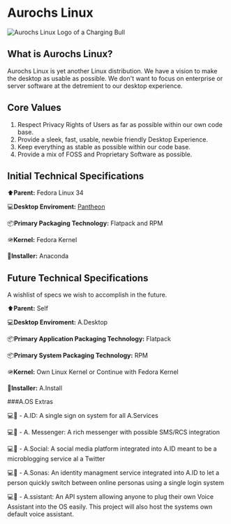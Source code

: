 
# Aurochs Linux

![Aurochs Linux Logo of a Charging Bull](https://henrick.icu/wp-content/uploads/2020/12/Aurochs.png)

## What is Aurochs Linux?

Aurochs Linux is yet another Linux distribution. We have a vision to make the desktop as usable as possible. We don't want to focus on enterprise or server software at the detremient to our desktop experience. 

## Core Values

1. Respect Privacy Rights of Users as far as possible within our own code base.
2. Provide a sleek, fast, usable, newbie friendly Desktop Experience.
3. Keep everything as stable as possible within our code base.
4. Provide a mix of FOSS and Proprietary Software as possible.


## Initial Technical Specifications

⬆️**Parent:** Fedora Linux 34 

💻**Desktop Enviroment:** [Pantheon](https://elementary.io/open-source) 

📦**Primary Packaging Technology:** Flatpack and RPM

🪖**Kernel:** Fedora Kernel

🏡**Installer:** Anaconda

## Future Technical Specifications
A wishlist of specs we wish to accomplish in the future.

⬆️**Parent:** Self

💻**Desktop Enviroment:** A.Desktop

📦**Primary Application Packaging Technology:** Flatpack

📦**Primary System Packaging Technology:** RPM

🪖**Kernel:** Own Linux Kernel or Continue with Fedora Kernel

🏡**Installer:** A.Install


###A.OS Extras

💻📱 - A.ID: A single sign on system for all A.Services 

💻📱 - A. Messenger: A rich messenger with possible SMS/RCS integration

💻📱 - A.Social: A social media platform integrated into A.ID meant to be a microblogging service al a Twitter

💻📱 - A.Sonas: An identity managment service integrated into A.ID to let a person quickly switch between online personas using a single login system

💻📱 - A.ssistant: An API system allowing anyone to plug their own Voice Assistant into the OS easily. This project will also host the systems own default voice assistant.

